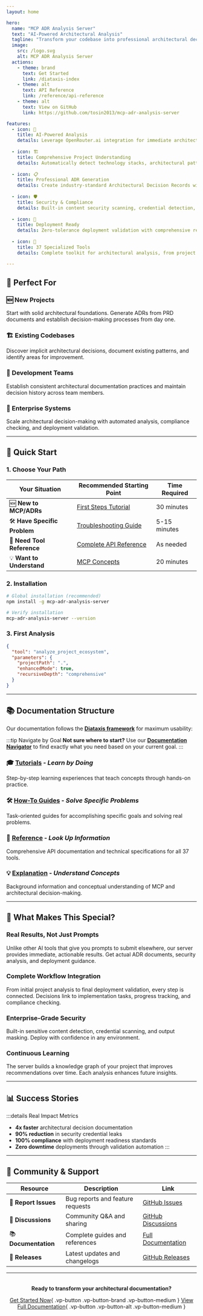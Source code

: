 ```yaml
---
layout: home

hero:
  name: "MCP ADR Analysis Server"
  text: "AI-Powered Architectural Analysis"
  tagline: "Transform your codebase into professional architectural decision records with intelligent AI analysis"
  image:
    src: /logo.svg
    alt: MCP ADR Analysis Server
  actions:
    - theme: brand
      text: Get Started
      link: /diataxis-index
    - theme: alt
      text: API Reference
      link: /reference/api-reference
    - theme: alt
      text: View on GitHub
      link: https://github.com/tosin2013/mcp-adr-analysis-server

features:
  - icon: 🤖
    title: AI-Powered Analysis
    details: Leverage OpenRouter.ai integration for immediate architectural insights instead of prompts. Get real ADR suggestions, technology analysis, and security recommendations.
    
  - icon: 🏗️
    title: Comprehensive Project Understanding
    details: Automatically detect technology stacks, architectural patterns, and design decisions. Understand your entire codebase ecosystem in minutes.
    
  - icon: 📋
    title: Professional ADR Generation
    details: Create industry-standard Architectural Decision Records with proper context, rationale, and consequences. Support for multiple templates including MADR.
    
  - icon: 🛡️
    title: Security & Compliance
    details: Built-in content security scanning, credential detection, and output masking. Deploy with confidence knowing sensitive information is protected.
    
  - icon: 🚀
    title: Deployment Ready
    details: Zero-tolerance deployment validation with comprehensive readiness checks. Track implementation progress from decision to production.
    
  - icon: 🔧
    title: 37 Specialized Tools
    details: Complete toolkit for architectural analysis, from project discovery to deployment guidance. Integrated workflow orchestration and troubleshooting.

---
```


## 🎯 Perfect For

### **🆕 New Projects**
Start with solid architectural foundations. Generate ADRs from PRD documents and establish decision-making processes from day one.

### **🏗️ Existing Codebases**
Discover implicit architectural decisions, document existing patterns, and identify areas for improvement.

### **👥 Development Teams**
Establish consistent architectural documentation practices and maintain decision history across team members.

### **🏢 Enterprise Systems**
Scale architectural decision-making with automated analysis, compliance checking, and deployment validation.

---

## 🚀 Quick Start

### 1. **Choose Your Path**

<div class="vp-doc">

| Your Situation | Recommended Starting Point | Time Required |
|----------------|---------------------------|---------------|
| 🆕 **New to MCP/ADRs** | [First Steps Tutorial](/tutorials/01-first-steps) | 30 minutes |
| 🛠️ **Have Specific Problem** | [Troubleshooting Guide](/how-to-guides/troubleshooting) | 5-15 minutes |
| 📖 **Need Tool Reference** | [Complete API Reference](/reference/api-reference) | As needed |
| 💡 **Want to Understand** | [MCP Concepts](/explanation/mcp-concepts) | 20 minutes |

</div>

### 2. **Installation**

```bash
# Global installation (recommended)
npm install -g mcp-adr-analysis-server

# Verify installation
mcp-adr-analysis-server --version
```

### 3. **First Analysis**

```json
{
  "tool": "analyze_project_ecosystem",
  "parameters": {
    "projectPath": ".",
    "enhancedMode": true,
    "recursiveDepth": "comprehensive"
  }
}
```

---

## 📚 Documentation Structure

Our documentation follows the **[Diataxis framework](https://diataxis.fr/)** for maximum usability:

:::tip Navigate by Goal
**Not sure where to start?** Use our **[Documentation Navigator](/diataxis-index)** to find exactly what you need based on your current goal.
:::

<div class="vp-doc">

### 🎓 [Tutorials](/tutorials/01-first-steps) - *Learn by Doing*
Step-by-step learning experiences that teach concepts through hands-on practice.

### 🛠️ [How-To Guides](/how-to-guides/troubleshooting) - *Solve Specific Problems*  
Task-oriented guides for accomplishing specific goals and solving real problems.

### 📖 [Reference](/reference/api-reference) - *Look Up Information*
Comprehensive API documentation and technical specifications for all 37 tools.

### 💡 [Explanation](/explanation/mcp-concepts) - *Understand Concepts*
Background information and conceptual understanding of MCP and architectural decision-making.

</div>

---

## 🌟 What Makes This Special?

### **Real Results, Not Just Prompts**
Unlike other AI tools that give you prompts to submit elsewhere, our server provides immediate, actionable results. Get actual ADR documents, security analysis, and deployment guidance.

### **Complete Workflow Integration** 
From initial project analysis to final deployment validation, every step is connected. Decisions link to implementation tasks, progress tracking, and compliance checking.

### **Enterprise-Grade Security**
Built-in sensitive content detection, credential scanning, and output masking. Deploy with confidence in any environment.

### **Continuous Learning**
The server builds a knowledge graph of your project that improves recommendations over time. Each analysis enhances future insights.

---

## 📊 Success Stories

:::details Real Impact Metrics
- **4x faster** architectural decision documentation
- **90% reduction** in security credential leaks  
- **100% compliance** with deployment readiness standards
- **Zero downtime** deployments through validation automation
:::

---

## 🤝 Community & Support

<div class="vp-doc">

| Resource | Description | Link |
|----------|-------------|------|
| 🐛 **Report Issues** | Bug reports and feature requests | [GitHub Issues](https://github.com/tosin2013/mcp-adr-analysis-server/issues) |
| 💬 **Discussions** | Community Q&A and sharing | [GitHub Discussions](https://github.com/tosin2013/mcp-adr-analysis-server/discussions) |
| 📚 **Documentation** | Complete guides and references | [Full Documentation](/README) |
| 🚀 **Releases** | Latest updates and changelogs | [GitHub Releases](https://github.com/tosin2013/mcp-adr-analysis-server/releases) |

</div>

---

<div class="vp-doc" style="text-align: center; margin-top: 2rem;">

**Ready to transform your architectural documentation?**

[Get Started Now](/diataxis-index){ .vp-button .vp-button-brand .vp-button-medium }
[View Full Documentation](/README){ .vp-button .vp-button-alt .vp-button-medium }

</div>


